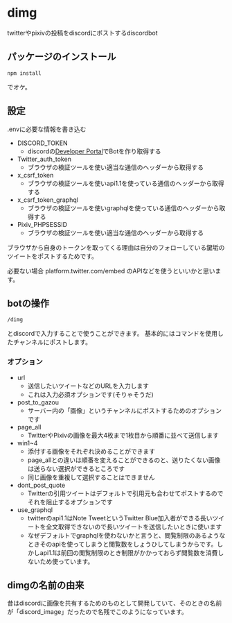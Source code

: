 # dimg
twitterやpixivの投稿をdiscordにポストするdiscordbot

## パッケージのインストール
```shell
npm install
```
でオケ。

## 設定
.envに必要な情報を書き込む
- DISCORD_TOKEN
  - discordの[Developer Portal](https://discord.com/developers/applications)でBotを作り取得する
- Twitter_auth_token
  - ブラウザの検証ツールを使い適当な通信のヘッダーから取得する
- x_csrf_token
  - ブラウザの検証ツールを使いapi1.1を使っている通信のヘッダーから取得する
- x_csrf_token_graphql
  - ブラウザの検証ツールを使いgraphqlを使っている通信のヘッダーから取得する
- Pixiv_PHPSESSID
  - ブラウザの検証ツールを使い適当な通信のヘッダーから取得する

ブラウザから自身のトークンを取ってくる理由は自分のフォローしている鍵垢のツイートをポストするためです。

必要ない場合 platform.twitter.com/embed のAPIなどを使うといいかと思います。
## botの操作
```
/dimg
```
とdiscordで入力することで使うことができます。
基本的にはコマンドを使用したチャンネルにポストします。
### オプション
- url
  - 送信したいツイートなどのURLを入力します
  - これは入力必須オプションです(そりゃそうだ)
- post_to_gazou
  - サーバー内の「画像」というチャンネルにポストするためのオプションです
- page_all
  - TwitterやPixivの画像を最大4枚まで1枚目から順番に並べて送信します
- win1~4
  - 添付する画像をそれぞれ決めることができます
  - page_allとの違いは順番を変えることができるのと、送りたくない画像は送らない選択ができるところです
  - 同じ画像を重複して選択することはできません
- dont_post_quote
  - Twitterの引用ツイートはデフォルトで引用元も合わせてポストするのでそれを阻止するオプションです
- use_graphql
  - twitterのapi1.1はNote TweetというTwitter Blue加入者ができる長いツイートを全文取得できないので長いツイートを送信したいときに使います
  - なぜデフォルトでgraphqlを使わないかと言うと、閲覧制限のあるようなときそのapiを使ってしまうと閲覧数をしょうひしてしまうからです。しかしapi1.1は前回の閲覧制限のとき制限がかかっておらず閲覧数を消費しないため使っています。
## dimgの名前の由来
昔はdiscordに画像を共有するためのものとして開発していて、そのときの名前が「discord_image」だったので名残でこのようになっています。
